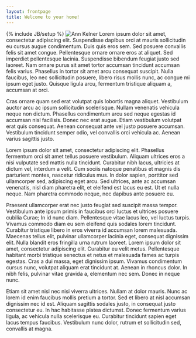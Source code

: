 ```yaml
---
layout: frontpage
title: Welcome to your home!
---
```

{% include JB/setup %}
![Ann Kelner](http://placehold.it/300x400)
Lorem ipsum dolor sit amet, consectetur adipiscing elit. Suspendisse dapibus orci at mauris sollicitudin eu cursus augue condimentum. Duis quis eros sem. Sed posuere convallis felis sit amet congue. Pellentesque ornare ornare eros at aliquet. Sed imperdiet pellentesque lacinia. Suspendisse bibendum feugiat justo sed laoreet. Nam ornare purus sit amet tortor accumsan tincidunt accumsan felis varius. Phasellus in tortor sit amet arcu consequat suscipit. Nulla faucibus, leo nec sollicitudin posuere, libero risus mollis nunc, ac congue mi ipsum eget justo. Quisque ligula arcu, fermentum tristique aliquam a, accumsan at orci.

Cras ornare quam sed erat volutpat quis lobortis magna aliquet. Vestibulum auctor arcu ac ipsum sollicitudin scelerisque. Nullam venenatis vehicula neque non dictum. Phasellus condimentum arcu sed neque egestas id accumsan nisl facilisis. Donec nec erat augue. Etiam vestibulum volutpat erat quis consequat. Aenean consequat ante vel justo posuere accumsan. Vestibulum tincidunt semper odio, vel convallis orci vehicula ac. Aenean varius sagittis justo.

Lorem ipsum dolor sit amet, consectetur adipiscing elit. Phasellus fermentum orci sit amet tellus posuere vestibulum. Aliquam ultrices eros a nisi vulputate sed mattis nulla tincidunt. Curabitur nibh lacus, ultricies at dictum vel, interdum a velit. Cum sociis natoque penatibus et magnis dis parturient montes, nascetur ridiculus mus. In dolor sapien, porttitor sed ullamcorper sed, adipiscing eget arcu. Sed ultrices, ante ac accumsan venenatis, nisl diam pharetra elit, et eleifend est lacus eu est. Ut et nulla neque. Nam pharetra commodo neque, nec dapibus ante posuere eu.

Praesent ullamcorper erat nec justo feugiat sed suscipit massa tempor. Vestibulum ante ipsum primis in faucibus orci luctus et ultrices posuere cubilia Curae; In id nunc diam. Pellentesque vitae lacus leo, vel luctus turpis. Vivamus commodo diam eu sem eleifend quis sodales lorem tincidunt. Curabitur tristique libero in eros viverra id accumsan lorem malesuada. Maecenas tellus elit, pulvinar ullamcorper lacinia eget, consequat dignissim elit. Nulla blandit eros fringilla urna rutrum laoreet. Lorem ipsum dolor sit amet, consectetur adipiscing elit. Curabitur eu velit metus. Pellentesque habitant morbi tristique senectus et netus et malesuada fames ac turpis egestas. Cras a dui massa, eget dignissim ipsum. Vivamus condimentum cursus nunc, volutpat aliquam erat tincidunt at. Aenean in rhoncus dolor. In nibh felis, pulvinar vitae gravida a, elementum nec sem. Donec in neque nunc.

Etiam sit amet nisl nec nisi viverra ultrices. Nullam at dolor mauris. Nunc ac lorem id enim faucibus mollis pretium a tortor. Sed et libero at nisl accumsan dignissim nec id est. Aliquam sagittis sodales justo, in consequat justo consectetur eu. In hac habitasse platea dictumst. Donec fermentum varius ligula, ac vehicula nulla scelerisque eu. Curabitur tincidunt sapien eget lacus tempus faucibus. Vestibulum nunc dolor, rutrum et sollicitudin sed, convallis at magna.